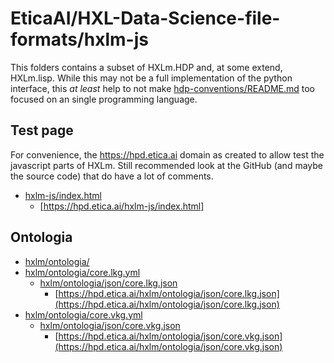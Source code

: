 # EticaAI/HXL-Data-Science-file-formats/hxlm-js

This folders contains a subset of HXLm.HDP and, at some extend, HXLm.lisp.
While this may not be a full implementation of the python interface, this
_at least_ help to not make
[hdp-conventions/README.md](hdp-conventions/README.md) too focused on an single
programming language.

## Test page
For convenience, the <https://hpd.etica.ai> domain as created to allow test the javascript
parts of HXLm. Still recommended look at the GitHub (and maybe the source
code) that do have a lot of comments.

- [hxlm-js/index.html](hxlm-js/index.html)
  - [https://hpd.etica.ai/hxlm-js/index.html]

## Ontologia

- [hxlm/ontologia/](hxlm/ontologia/)
- [hxlm/ontologia/core.lkg.yml](hxlm/ontologia/core.lkg.yml)
  - [hxlm/ontologia/json/core.lkg.json](hxlm/ontologia/json/core.lkg.json)
    - [https://hpd.etica.ai/hxlm/ontologia/json/core.lkg.json](https://hpd.etica.ai/hxlm/ontologia/json/core.lkg.json)
- [hxlm/ontologia/core.vkg.yml](hxlm/ontologia/core.vkg.yml)
  - [hxlm/ontologia/json/core.vkg.json](hxlm/ontologia/json/core.vkg.json)
    - [https://hpd.etica.ai/hxlm/ontologia/json/core.vkg.json](https://hpd.etica.ai/hxlm/ontologia/json/core.vkg.json)



<!--
- https://cirw.in/gpg-decoder/
- https://github.com/tasn/webext-signed-pages


## To check GPG signatures (integrity check, not encryption)

> NOTE: this is an **advanced usage** for the worst case scenario were an
  individual cannot use full-offline processing (like an pre-downloaded app,
  that as 2021-04-04 did not exist) **AND** (this is important) you did not
  trust the HTTPS encryption layer or are using VPN (because VPNs have power
  to break HTTPS).

- Use Chromium or Gecko (firefoxes) variant of this extension
  - https://github.com/tasn/webext-signed-pages
- After installing the extension, you will need to manually add (not replace)
  these configurations, INCLUDING the very specific huge sign key, on the
  a new field.

### First, check if the extension is working

- This page should return OK/Good green icon
  - https://stosb.com/~tom/signed-pages/good.html
- This page should return Not ok, bad, red icon
  - https://stosb.com/~tom/signed-pages/bad.html

Note that even if the developer pages of the extension did not work, you're
likely to not make it work here.


### To use with on hdp.etica.ai/hxlm-js/

Settings:

Pattern (watch out for html escaping!):
*://hdp.etica.ai/hxlm-js/*
*://git.workspace.localhost/EticaAI/HXL-Data-Science-file-formats/hxlm-js/*


Pubkey:

Contents from https://www.fititnt.org/gpg/rocha.pub

-->

<!--

Debug GPGs public keys

-->